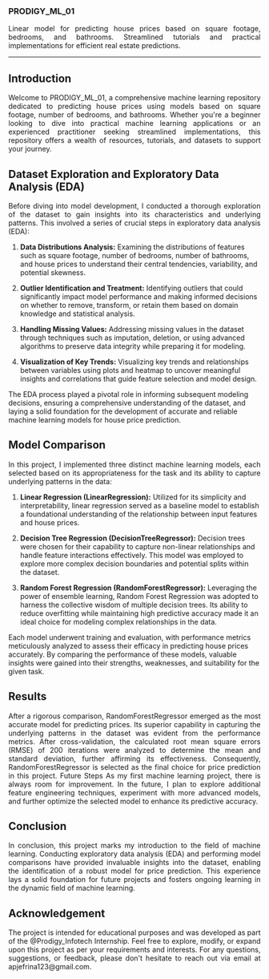 ### PRODIGY_ML_01
<p align="justify">
Linear model for predicting house prices based on square footage, bedrooms, and bathrooms. Streamlined tutorials and practical implementations for efficient real estate predictions.</p>

---

## Introduction

<p align="justify">
Welcome to PRODIGY_ML_01, a comprehensive machine learning repository dedicated to predicting house prices using models based on square footage, number of bedrooms, and bathrooms. Whether you're a beginner looking to dive into practical machine learning applications or an experienced practitioner seeking streamlined implementations, this repository offers a wealth of resources, tutorials, and datasets to support your journey.
</p>

## Dataset Exploration and Exploratory Data Analysis (EDA)

<p align="justify">
Before diving into model development, I conducted a thorough exploration of the dataset to gain insights into its characteristics and underlying patterns. This involved a series of crucial steps in exploratory data analysis (EDA):

1. **Data Distributions Analysis:** Examining the distributions of features such as square footage, number of bedrooms, number of bathrooms, and house prices to understand their central tendencies, variability, and potential skewness.

2. **Outlier Identification and Treatment:** Identifying outliers that could significantly impact model performance and making informed decisions on whether to remove, transform, or retain them based on domain knowledge and statistical analysis.

3. **Handling Missing Values:** Addressing missing values in the dataset through techniques such as imputation, deletion, or using advanced algorithms to preserve data integrity while preparing it for modeling.

4. **Visualization of Key Trends:** Visualizing key trends and relationships between variables using plots and heatmap to uncover meaningful insights and correlations that guide feature selection and model design.

The EDA process played a pivotal role in informing subsequent modeling decisions, ensuring a comprehensive understanding of the dataset, and laying a solid foundation for the development of accurate and reliable machine learning models for house price prediction.
</p>

## Model Comparison

<p align="justify">
In this project, I implemented three distinct machine learning models, each selected based on its appropriateness for the task and its ability to capture underlying patterns in the data:

1. **Linear Regression (LinearRegression):** Utilized for its simplicity and interpretability, linear regression served as a baseline model to establish a foundational understanding of the relationship between input features and house prices.

2. **Decision Tree Regression (DecisionTreeRegressor):** Decision trees were chosen for their capability to capture non-linear relationships and handle feature interactions effectively. This model was employed to explore more complex decision boundaries and potential splits within the dataset.

3. **Random Forest Regression (RandomForestRegressor):** Leveraging the power of ensemble learning, Random Forest Regression was adopted to harness the collective wisdom of multiple decision trees. Its ability to reduce overfitting while maintaining high predictive accuracy made it an ideal choice for modeling complex relationships in the data.

Each model underwent training and evaluation, with performance metrics meticulously analyzed to assess their efficacy in predicting house prices accurately. By comparing the performance of these models, valuable insights were gained into their strengths, weaknesses, and suitability for the given task.
</p>

## Results

<p align="justify">
After a rigorous comparison, RandomForestRegressor emerged as the most accurate model for predicting prices. Its superior capability in capturing the underlying patterns in the dataset was evident from the performance metrics. After cross-validation, the calculated root mean square errors (RMSE) of 200 iterations were analyzed to determine the mean and standard deviation, further affirming its effectiveness. Consequently, RandomForestRegressor is selected as the final choice for price prediction in this project.
Future Steps
As my first machine learning project, there is always room for improvement. In the future, I plan to explore additional feature engineering techniques, experiment with more advanced models, and further optimize the selected model to enhance its predictive accuracy.
</p>

## Conclusion

<p align="justify">
In conclusion, this project marks my introduction to the field of machine learning. Conducting exploratory data analysis (EDA) and performing model comparisons have provided invaluable insights into the dataset, enabling the identification of a robust model for price prediction. This experience lays a solid foundation for future projects and fosters ongoing learning in the dynamic field of machine learning.
</p>

## Acknowledgement

<p align="justify">
The project is intended for educational purposes and was developed as part of the @Prodigy_Infotech Internship. 
Feel free to explore, modify, or expand upon this project as per your requirements and interests. 
For any questions, suggestions, or feedback, please don't hesitate to reach out via email at apjefrina123@gmail.com.
</p>
